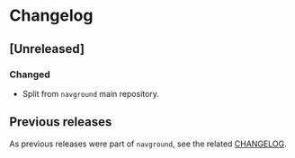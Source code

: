 # Changelog

## [Unreleased]

### Changed

- Split from `navground` main repository.

## Previous releases

As previous releases were part of `navground`, see the related [CHANGELOG](https://github.com/idsia-robotics/navground/blob/main/CHANGELOG.md).

